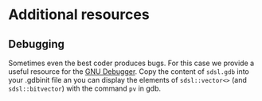 Additional resources
====================

Debugging
---------

Sometimes even the best coder produces bugs. For this case we provide a
useful resource for the [GNU Debugger][gdb].
Copy the content of `sdsl.gdb` into your .gdbinit file an you can display the
elements of `sdsl::vector<>` (and `sdsl::bitvector`) with the command `pv` in
gdb.



[gdb]: http://www.gnu.org/software/gdb/ "GDB: The GNU Project Debugger"
